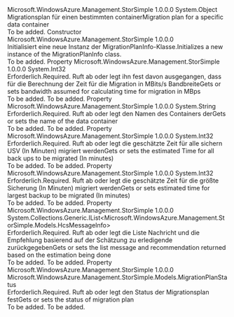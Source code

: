 <Type Name="MigrationPlanInfo" FullName="Microsoft.WindowsAzure.Management.StorSimple.Models.MigrationPlanInfo">
  <TypeSignature Language="C#" Value="public class MigrationPlanInfo" />
  <TypeSignature Language="ILAsm" Value=".class public auto ansi beforefieldinit MigrationPlanInfo extends System.Object" />
  <TypeSignature Language="DocId" Value="T:Microsoft.WindowsAzure.Management.StorSimple.Models.MigrationPlanInfo" />
  <TypeSignature Language="VB.NET" Value="Public Class MigrationPlanInfo" />
  <TypeSignature Language="F#" Value="type MigrationPlanInfo = class" />
  <AssemblyInfo>
    <AssemblyName>Microsoft.WindowsAzure.Management.StorSimple</AssemblyName>
    <AssemblyVersion>1.0.0.0</AssemblyVersion>
  </AssemblyInfo>
  <Base>
    <BaseTypeName>System.Object</BaseTypeName>
  </Base>
  <Interfaces />
  <Docs>
    <summary>
            <span data-ttu-id="76093-101">Migrationsplan für einen bestimmten container</span><span class="sxs-lookup"><span data-stu-id="76093-101">Migration plan for a specific data container</span></span>
            </summary>
    <remarks>To be added.</remarks>
  </Docs>
  <Members>
    <Member MemberName=".ctor">
      <MemberSignature Language="C#" Value="public MigrationPlanInfo ();" />
      <MemberSignature Language="ILAsm" Value=".method public hidebysig specialname rtspecialname instance void .ctor() cil managed" />
      <MemberSignature Language="DocId" Value="M:Microsoft.WindowsAzure.Management.StorSimple.Models.MigrationPlanInfo.#ctor" />
      <MemberSignature Language="VB.NET" Value="Public Sub New ()" />
      <MemberType>Constructor</MemberType>
      <AssemblyInfo>
        <AssemblyName>Microsoft.WindowsAzure.Management.StorSimple</AssemblyName>
        <AssemblyVersion>1.0.0.0</AssemblyVersion>
      </AssemblyInfo>
      <Parameters />
      <Docs>
        <summary>
            <span data-ttu-id="76093-102">Initialisiert eine neue Instanz der MigrationPlanInfo-Klasse.</span><span class="sxs-lookup"><span data-stu-id="76093-102">Initializes a new instance of the MigrationPlanInfo class.</span></span>
            </summary>
        <remarks>To be added.</remarks>
      </Docs>
    </Member>
    <Member MemberName="AssumedBandwidthInMbps">
      <MemberSignature Language="C#" Value="public int AssumedBandwidthInMbps { get; set; }" />
      <MemberSignature Language="ILAsm" Value=".property instance int32 AssumedBandwidthInMbps" />
      <MemberSignature Language="DocId" Value="P:Microsoft.WindowsAzure.Management.StorSimple.Models.MigrationPlanInfo.AssumedBandwidthInMbps" />
      <MemberSignature Language="VB.NET" Value="Public Property AssumedBandwidthInMbps As Integer" />
      <MemberSignature Language="F#" Value="member this.AssumedBandwidthInMbps : int with get, set" Usage="Microsoft.WindowsAzure.Management.StorSimple.Models.MigrationPlanInfo.AssumedBandwidthInMbps" />
      <MemberType>Property</MemberType>
      <AssemblyInfo>
        <AssemblyName>Microsoft.WindowsAzure.Management.StorSimple</AssemblyName>
        <AssemblyVersion>1.0.0.0</AssemblyVersion>
      </AssemblyInfo>
      <ReturnValue>
        <ReturnType>System.Int32</ReturnType>
      </ReturnValue>
      <Docs>
        <summary>
            <span data-ttu-id="76093-103">Erforderlich.</span><span class="sxs-lookup"><span data-stu-id="76093-103">Required.</span></span> <span data-ttu-id="76093-104">Ruft ab oder legt ihn fest davon ausgegangen, dass für die Berechnung der Zeit für die Migration in MBits/s Bandbreite</span><span class="sxs-lookup"><span data-stu-id="76093-104">Gets or sets bandwidth assumed for calculating time for migration in MBps</span></span>
            </summary>
        <value>To be added.</value>
        <remarks>To be added.</remarks>
      </Docs>
    </Member>
    <Member MemberName="DataContainerName">
      <MemberSignature Language="C#" Value="public string DataContainerName { get; set; }" />
      <MemberSignature Language="ILAsm" Value=".property instance string DataContainerName" />
      <MemberSignature Language="DocId" Value="P:Microsoft.WindowsAzure.Management.StorSimple.Models.MigrationPlanInfo.DataContainerName" />
      <MemberSignature Language="VB.NET" Value="Public Property DataContainerName As String" />
      <MemberSignature Language="F#" Value="member this.DataContainerName : string with get, set" Usage="Microsoft.WindowsAzure.Management.StorSimple.Models.MigrationPlanInfo.DataContainerName" />
      <MemberType>Property</MemberType>
      <AssemblyInfo>
        <AssemblyName>Microsoft.WindowsAzure.Management.StorSimple</AssemblyName>
        <AssemblyVersion>1.0.0.0</AssemblyVersion>
      </AssemblyInfo>
      <ReturnValue>
        <ReturnType>System.String</ReturnType>
      </ReturnValue>
      <Docs>
        <summary>
            <span data-ttu-id="76093-105">Erforderlich.</span><span class="sxs-lookup"><span data-stu-id="76093-105">Required.</span></span> <span data-ttu-id="76093-106">Ruft ab oder legt den Namen des Containers der</span><span class="sxs-lookup"><span data-stu-id="76093-106">Gets or sets the name of the data container</span></span>
            </summary>
        <value>To be added.</value>
        <remarks>To be added.</remarks>
      </Docs>
    </Member>
    <Member MemberName="EstimatedTimeInMinutes">
      <MemberSignature Language="C#" Value="public int EstimatedTimeInMinutes { get; set; }" />
      <MemberSignature Language="ILAsm" Value=".property instance int32 EstimatedTimeInMinutes" />
      <MemberSignature Language="DocId" Value="P:Microsoft.WindowsAzure.Management.StorSimple.Models.MigrationPlanInfo.EstimatedTimeInMinutes" />
      <MemberSignature Language="VB.NET" Value="Public Property EstimatedTimeInMinutes As Integer" />
      <MemberSignature Language="F#" Value="member this.EstimatedTimeInMinutes : int with get, set" Usage="Microsoft.WindowsAzure.Management.StorSimple.Models.MigrationPlanInfo.EstimatedTimeInMinutes" />
      <MemberType>Property</MemberType>
      <AssemblyInfo>
        <AssemblyName>Microsoft.WindowsAzure.Management.StorSimple</AssemblyName>
        <AssemblyVersion>1.0.0.0</AssemblyVersion>
      </AssemblyInfo>
      <ReturnValue>
        <ReturnType>System.Int32</ReturnType>
      </ReturnValue>
      <Docs>
        <summary>
            <span data-ttu-id="76093-107">Erforderlich.</span><span class="sxs-lookup"><span data-stu-id="76093-107">Required.</span></span> <span data-ttu-id="76093-108">Ruft ab oder legt die geschätzte Zeit für alle sichern USV (In Minuten) migriert werden</span><span class="sxs-lookup"><span data-stu-id="76093-108">Gets or sets the estimated Time for all back ups to be migrated (In minutes)</span></span>
            </summary>
        <value>To be added.</value>
        <remarks>To be added.</remarks>
      </Docs>
    </Member>
    <Member MemberName="EstimatedTimeInMinutesForLargestBackup">
      <MemberSignature Language="C#" Value="public int EstimatedTimeInMinutesForLargestBackup { get; set; }" />
      <MemberSignature Language="ILAsm" Value=".property instance int32 EstimatedTimeInMinutesForLargestBackup" />
      <MemberSignature Language="DocId" Value="P:Microsoft.WindowsAzure.Management.StorSimple.Models.MigrationPlanInfo.EstimatedTimeInMinutesForLargestBackup" />
      <MemberSignature Language="VB.NET" Value="Public Property EstimatedTimeInMinutesForLargestBackup As Integer" />
      <MemberSignature Language="F#" Value="member this.EstimatedTimeInMinutesForLargestBackup : int with get, set" Usage="Microsoft.WindowsAzure.Management.StorSimple.Models.MigrationPlanInfo.EstimatedTimeInMinutesForLargestBackup" />
      <MemberType>Property</MemberType>
      <AssemblyInfo>
        <AssemblyName>Microsoft.WindowsAzure.Management.StorSimple</AssemblyName>
        <AssemblyVersion>1.0.0.0</AssemblyVersion>
      </AssemblyInfo>
      <ReturnValue>
        <ReturnType>System.Int32</ReturnType>
      </ReturnValue>
      <Docs>
        <summary>
            <span data-ttu-id="76093-109">Erforderlich.</span><span class="sxs-lookup"><span data-stu-id="76093-109">Required.</span></span> <span data-ttu-id="76093-110">Ruft ab oder legt die geschätzte Zeit für die größte Sicherung (In Minuten) migriert werden</span><span class="sxs-lookup"><span data-stu-id="76093-110">Gets or sets estimated time for largest backup to be migrated (In minutes)</span></span>
            </summary>
        <value>To be added.</value>
        <remarks>To be added.</remarks>
      </Docs>
    </Member>
    <Member MemberName="PlanMessageInfoList">
      <MemberSignature Language="C#" Value="public System.Collections.Generic.IList&lt;Microsoft.WindowsAzure.Management.StorSimple.Models.HcsMessageInfo&gt; PlanMessageInfoList { get; set; }" />
      <MemberSignature Language="ILAsm" Value=".property instance class System.Collections.Generic.IList`1&lt;class Microsoft.WindowsAzure.Management.StorSimple.Models.HcsMessageInfo&gt; PlanMessageInfoList" />
      <MemberSignature Language="DocId" Value="P:Microsoft.WindowsAzure.Management.StorSimple.Models.MigrationPlanInfo.PlanMessageInfoList" />
      <MemberSignature Language="VB.NET" Value="Public Property PlanMessageInfoList As IList(Of HcsMessageInfo)" />
      <MemberSignature Language="F#" Value="member this.PlanMessageInfoList : System.Collections.Generic.IList&lt;Microsoft.WindowsAzure.Management.StorSimple.Models.HcsMessageInfo&gt; with get, set" Usage="Microsoft.WindowsAzure.Management.StorSimple.Models.MigrationPlanInfo.PlanMessageInfoList" />
      <MemberType>Property</MemberType>
      <AssemblyInfo>
        <AssemblyName>Microsoft.WindowsAzure.Management.StorSimple</AssemblyName>
        <AssemblyVersion>1.0.0.0</AssemblyVersion>
      </AssemblyInfo>
      <ReturnValue>
        <ReturnType>System.Collections.Generic.IList&lt;Microsoft.WindowsAzure.Management.StorSimple.Models.HcsMessageInfo&gt;</ReturnType>
      </ReturnValue>
      <Docs>
        <summary>
            <span data-ttu-id="76093-111">Erforderlich.</span><span class="sxs-lookup"><span data-stu-id="76093-111">Required.</span></span> <span data-ttu-id="76093-112">Ruft ab oder legt die Liste Nachricht und die Empfehlung basierend auf der Schätzung zu erledigende zurückgegeben</span><span class="sxs-lookup"><span data-stu-id="76093-112">Gets or sets the list message and recommendation returned based on the estimation being done</span></span>
            </summary>
        <value>To be added.</value>
        <remarks>To be added.</remarks>
      </Docs>
    </Member>
    <Member MemberName="PlanStatus">
      <MemberSignature Language="C#" Value="public Microsoft.WindowsAzure.Management.StorSimple.Models.MigrationPlanStatus PlanStatus { get; set; }" />
      <MemberSignature Language="ILAsm" Value=".property instance valuetype Microsoft.WindowsAzure.Management.StorSimple.Models.MigrationPlanStatus PlanStatus" />
      <MemberSignature Language="DocId" Value="P:Microsoft.WindowsAzure.Management.StorSimple.Models.MigrationPlanInfo.PlanStatus" />
      <MemberSignature Language="VB.NET" Value="Public Property PlanStatus As MigrationPlanStatus" />
      <MemberSignature Language="F#" Value="member this.PlanStatus : Microsoft.WindowsAzure.Management.StorSimple.Models.MigrationPlanStatus with get, set" Usage="Microsoft.WindowsAzure.Management.StorSimple.Models.MigrationPlanInfo.PlanStatus" />
      <MemberType>Property</MemberType>
      <AssemblyInfo>
        <AssemblyName>Microsoft.WindowsAzure.Management.StorSimple</AssemblyName>
        <AssemblyVersion>1.0.0.0</AssemblyVersion>
      </AssemblyInfo>
      <ReturnValue>
        <ReturnType>Microsoft.WindowsAzure.Management.StorSimple.Models.MigrationPlanStatus</ReturnType>
      </ReturnValue>
      <Docs>
        <summary>
            <span data-ttu-id="76093-113">Erforderlich.</span><span class="sxs-lookup"><span data-stu-id="76093-113">Required.</span></span> <span data-ttu-id="76093-114">Ruft ab oder legt den Status der Migrationsplan fest</span><span class="sxs-lookup"><span data-stu-id="76093-114">Gets or sets the status of migration plan</span></span>
            </summary>
        <value>To be added.</value>
        <remarks>To be added.</remarks>
      </Docs>
    </Member>
  </Members>
</Type>